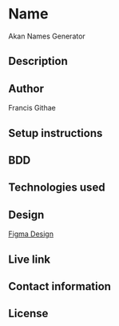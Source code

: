 # Name

Akan Names Generator

## Description

## Author

Francis Githae

## Setup instructions



## BDD


## Technologies used


## Design

[Figma Design](https://www.figma.com/file/6mILbgDIqTGqEYpo5hOx6V/akan-name?node-id=0%3A1)

## Live link

## Contact information


## License


